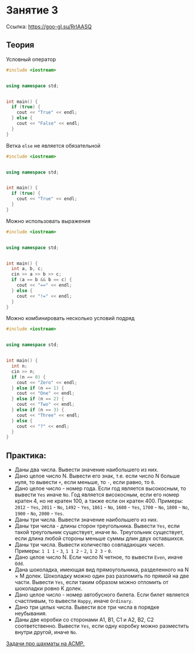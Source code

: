 # Занятие 3


Ссылка: https://goo-gl.su/RrlAASQ


## Теория


Условный оператор
``` C++
#include <iostream>


using namespace std;


int main() {
  if (true) {
    cout << "True" << endl;
  } else {
    cout << "False" << endl;
  }
}
```


Ветка `else` не является обязательной
``` C++
#include <iostream>


using namespace std;


int main() {
  if (true) {
    cout << "True" << endl;
  }
}
```


Можно использовать выражения
``` C++
#include <iostream>


using namespace std;


int main() {
  int a, b, c;
  cin >> a >> b >> c;
  if (a == b && b == c) {
    cout << "==" << endl;
  } else {
    cout << "!=" << endl;
  }
}

```


Можно комбинировать несколько условий подряд

``` C++
#include <iostream>


using namespace std;


int main() {
  int n;
  cin >> n;
  if (n == 0) {
    cout << "Zero" << endl;
  } else if (n == 1) {
    cout << "One" << endl;
  } else if (n == 2) {
    cout << "Two" << endl;
  } else if (n == 3) {
    cout << "Three" << endl;
  } else {
    cout << "?" << endl;
  }
}
```


## Практика:


* Даны два числа. Вывести значение наибольшего из них.
* Дано целое число N. Вывести его знак, т.е. если число N больше нуля, то вывести `+`, если меньше, то `-`, если равно, то `0`.
* Дано целое число - номер года. Если год является высокосным, то вывести `Yes` иначе `No`. Год является високосным, если его номер кратен 4, но не кратен 100, а также если он кратен 400. Примеры: `2012` - `Yes`, `2011` - `No`, `1492` - `Yes`, `1861` - `No`, `1600` - `Yes`, `1700` - `No`, `1800` - `No`, `1900` - `No`, `2000` - `Yes`.
* Даны три числа. Вывести значение наибольшего из них.
* Даны три числа - длины сторон треугольника. Вывести `Yes`, если такой треугольник существует, иначе `No`. Треугольник существует, если длина любой стороны меньше суммы длин двух оставшихся.
* Даны три числа. Вывести количество совпадающих чисел. Примеры: `1 1 1` - `3`, `1 1 2` - `2`, `1 2 3` - `0`.
* Дано целое число N. Если число N четное, то вывести `Even`, иначе `Odd`.
* Дана шоколадка, имеющая вид прямоугольника, разделенного на N × M долек. Шоколадку можно один раз разломить по прямой на две части. Вывести `Yes`, если таким образом можно отломить от шоколадки ровно K долек. 
* Дано целое число - номер автобусного билета. Если билет является счастливым, то вывести `Happy`, иначе `Ordinary`.
* Дано три целых числа. Вывести все три числа в порядке неубывания.
* Даны две коробки со сторонами A1, B1, C1 и A2, B2, C2 соответственно. Вывести `Yes`, если одну коробку можно разместить внутри другой, иначе `No`.


[Задачи про шахматы на ACMP.](https://acmp.ru/asp/do/index.asp?main=topic&id_course=1&id_section=2&id_topic=30)
